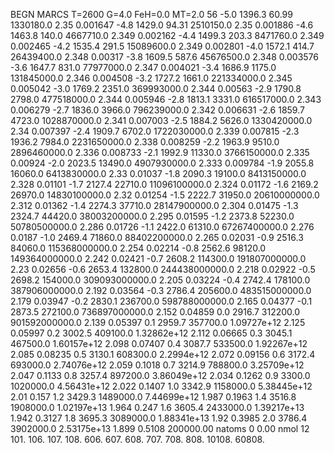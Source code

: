 BEGN
MARCS T=2600 G=4.0 FeH=0.0 MT=2.0
                  56
-5.0 1396.3 60.99 1330180.0 2.35 0.001647 
-4.8 1429.0 94.31 2510150.0 2.35 0.001886 
-4.6 1463.8 140.0 4667710.0 2.349 0.002162 
-4.4 1499.3 203.3 8471760.0 2.349 0.002465 
-4.2 1535.4 291.5 15089600.0 2.349 0.002801 
-4.0 1572.1 414.7 26439400.0 2.348 0.00317 
-3.8 1609.5 587.6 45676500.0 2.348 0.003576 
-3.6 1647.7 831.0 77977000.0 2.347 0.004021 
-3.4 1686.9 1175.0 131845000.0 2.346 0.004508 
-3.2 1727.2 1661.0 221334000.0 2.345 0.005042 
-3.0 1769.2 2351.0 369993000.0 2.344 0.00563 
-2.9 1790.8 2798.0 477518000.0 2.344 0.005946 
-2.8 1813.1 3331.0 616517000.0 2.343 0.006279 
-2.7 1836.0 3966.0 796239000.0 2.342 0.006631 
-2.6 1859.7 4723.0 1028870000.0 2.341 0.007003 
-2.5 1884.2 5626.0 1330420000.0 2.34 0.007397 
-2.4 1909.7 6702.0 1722030000.0 2.339 0.007815 
-2.3 1936.2 7984.0 2231650000.0 2.338 0.008259 
-2.2 1963.9 9510.0 2896460000.0 2.336 0.008733 
-2.1 1992.9 11330.0 3766150000.0 2.335 0.00924 
-2.0 2023.5 13490.0 4907930000.0 2.333 0.009784 
-1.9 2055.8 16060.0 6413830000.0 2.33 0.01037 
-1.8 2090.3 19100.0 8413150000.0 2.328 0.01101 
-1.7 2127.4 22710.0 11096100000.0 2.324 0.01172 
-1.6 2169.2 26970.0 14830100000.0 2.32 0.01254 
-1.5 2222.7 31950.0 20610000000.0 2.312 0.01362 
-1.4 2274.3 37710.0 28147900000.0 2.304 0.01475 
-1.3 2324.7 44420.0 38003200000.0 2.295 0.01595 
-1.2 2373.8 52230.0 50780500000.0 2.286 0.01726 
-1.1 2422.0 61310.0 67267400000.0 2.276 0.0187 
-1.0 2469.4 71860.0 88402200000.0 2.265 0.02031 
-0.9 2516.3 84060.0 115368000000.0 2.254 0.02214 
-0.8 2562.6 98120.0 149364000000.0 2.242 0.02421 
-0.7 2608.2 114300.0 191807000000.0 2.23 0.02656 
-0.6 2653.4 132800.0 244438000000.0 2.218 0.02922 
-0.5 2698.2 154000.0 309093000000.0 2.205 0.03224 
-0.4 2742.4 178100.0 387906000000.0 2.192 0.03564 
-0.3 2786.4 205600.0 483515000000.0 2.179 0.03947 
-0.2 2830.1 236700.0 598788000000.0 2.165 0.04377 
-0.1 2873.5 272100.0 736897000000.0 2.152 0.04859 
0.0 2916.7 312200.0 901592000000.0 2.139 0.05397 
0.1 2959.7 357700.0 1.09727e+12 2.125 0.05997 
0.2 3002.5 409100.0 1.32862e+12 2.112 0.06665 
0.3 3045.1 467500.0 1.60157e+12 2.098 0.07407 
0.4 3087.7 533500.0 1.92267e+12 2.085 0.08235 
0.5 3130.1 608300.0 2.2994e+12 2.072 0.09156 
0.6 3172.4 693000.0 2.74076e+12 2.059 0.1018 
0.7 3214.9 788800.0 3.25709e+12 2.047 0.1133 
0.8 3257.4 897200.0 3.86049e+12 2.034 0.1262 
0.9 3300.0 1020000.0 4.56431e+12 2.022 0.1407 
1.0 3342.9 1158000.0 5.38445e+12 2.01 0.157 
1.2 3429.3 1489000.0 7.44699e+12 1.987 0.1963 
1.4 3516.8 1908000.0 1.02197e+13 1.964 0.247 
1.6 3605.4 2433000.0 1.39217e+13 1.942 0.3127 
1.8 3695.3 3089000.0 1.88341e+13 1.92 0.3985 
2.0 3786.4 3902000.0 2.53175e+13 1.899 0.5108 
200000.00
natoms              0      0.00
nmol          12
          101.         106.       107.      108.         606.        607.        608.
          707.         708.       808.    10108.       60808.
